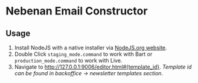 # Nebenan Email Constructor

## Usage

1. Install NodeJS with a native installer via [NodeJS.org website](https://nodejs.org/en/).
2. Double Click `staging_mode.command` to work with Bart or `production_mode.command` to work with Live.
3. Navigate to http://127.0.0.1:9006/editor.html#{template_id}. _Template id can be found in backoffice -> newsletter templates section._
